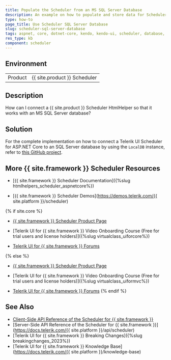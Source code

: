```yaml
---
title: Populate the Scheduler from an MS SQL Server Database
description: An example on how to populate and store data for Scheduler in an SQL Server database in Telerik UI for ASP.NET Core.
type: how-to
page_title: Use Scheduler SQL Server Database
slug: scheduler-sql-server-database
tags: aspnet, core, dotnet-core, kendo, kendo-ui, scheduler, database, sql-server, sql
res_type: kb
component: scheduler
---
```


## Environment

<table>
 <tr>
  <td>Product</td>
  <td>{{ site.product }} Scheduler</td>
 </tr>
</table>

## Description

How can I connect a {{ site.product }} Scheduler HtmlHelper so that it works with an MS SQL Server database?

## Solution

For the complete implementation on how to connect a Telerik UI Scheduler for ASP.NET Core to an SQL Server database by using the `LocalDB` instance, refer to [this GitHub project](https://github.com/telerik/ui-for-aspnet-core-examples/tree/master/Telerik.Examples.Mvc).

## More {{ site.framework }} Scheduler Resources

* [{{ site.framework }} Scheduler Documentation]({%slug htmlhelpers_scheduler_aspnetcore%})

* [{{ site.framework }} Scheduler Demos](https://demos.telerik.com/{{ site.platform }}/scheduler)

{% if site.core %}
* [{{ site.framework }} Scheduler Product Page](https://www.telerik.com/aspnet-core-ui/scheduler)

* [Telerik UI for {{ site.framework }} Video Onboarding Course (Free for trial users and license holders)]({%slug virtualclass_uiforcore%})

* [Telerik UI for {{ site.framework }} Forums](https://www.telerik.com/forums/aspnet-core-ui)

{% else %}
* [{{ site.framework }} Scheduler Product Page](https://www.telerik.com/aspnet-mvc/scheduler)

* [Telerik UI for {{ site.framework }} Video Onboarding Course (Free for trial users and license holders)]({%slug virtualclass_uiformvc%})

* [Telerik UI for {{ site.framework }} Forums](https://www.telerik.com/forums/aspnet-mvc)
{% endif %}

## See Also

* [Client-Side API Reference of the Scheduler for {{ site.framework }}](https://docs.telerik.com/kendo-ui/api/javascript/ui/scheduler)
* [Server-Side API Reference of the Scheduler for {{ site.framework }}](https://docs.telerik.com/{{ site.platform }}/api/scheduler)
* [Telerik UI for {{ site.framework }} Breaking Changes]({%slug breakingchanges_2023%})
* [Telerik UI for {{ site.framework }} Knowledge Base](https://docs.telerik.com/{{ site.platform }}/knowledge-base)
